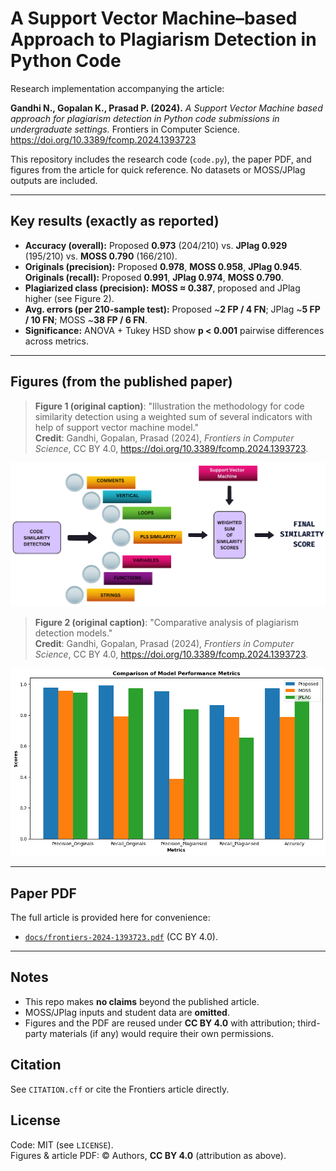 # A Support Vector Machine–based Approach to Plagiarism Detection in Python Code

Research implementation accompanying the article:

**Gandhi N., Gopalan K., Prasad P. (2024).** *A Support Vector Machine based approach for plagiarism detection in Python code submissions in undergraduate settings.* Frontiers in Computer Science. https://doi.org/10.3389/fcomp.2024.1393723

This repository includes the research code (`code.py`), the paper PDF, and figures from the article for quick reference. No datasets or MOSS/JPlag outputs are included.

---

## Key results (exactly as reported)
- **Accuracy (overall):** Proposed **0.973** (204/210) vs. **JPlag 0.929** (195/210) vs. **MOSS 0.790** (166/210).
- **Originals (precision):** Proposed **0.978**, **MOSS 0.958**, **JPlag 0.945**. **Originals (recall):** Proposed **0.991**, **JPlag 0.974**, **MOSS 0.790**.
- **Plagiarized class (precision):** **MOSS ≈ 0.387**, proposed and JPlag higher (see Figure 2).
- **Avg. errors (per 210-sample test):** Proposed ~**2 FP / 4 FN**; JPlag ~**5 FP / 10 FN**; MOSS ~**38 FP / 6 FN**.
- **Significance:** ANOVA + Tukey HSD show **p < 0.001** pairwise differences across metrics.

---

## Figures (from the published paper)

> **Figure 1 (original caption)**: "Illustration the methodology for code similarity detection using a weighted sum of several indicators with help of support vector machine model."  
> **Credit**: Gandhi, Gopalan, Prasad (2024), *Frontiers in Computer Science*, CC BY 4.0, https://doi.org/10.3389/fcomp.2024.1393723.

![Figure 1 — methodology](assets/fig1_methodology.png)

> **Figure 2 (original caption)**: "Comparative analysis of plagiarism detection models."  
> **Credit**: Gandhi, Gopalan, Prasad (2024), *Frontiers in Computer Science*, CC BY 4.0, https://doi.org/10.3389/fcomp.2024.1393723.

![Figure 2 — comparative analysis](assets/fig2_comparative_analysis.png)

---

## Paper PDF
The full article is provided here for convenience:
- [`docs/frontiers-2024-1393723.pdf`](docs/frontiers-2024-1393723.pdf) (CC BY 4.0).

---

## Notes
- This repo makes **no claims** beyond the published article.
- MOSS/JPlag inputs and student data are **omitted**.
- Figures and the PDF are reused under **CC BY 4.0** with attribution; third-party materials (if any) would require their own permissions.

## Citation
See `CITATION.cff` or cite the Frontiers article directly.

## License
Code: MIT (see `LICENSE`).  
Figures & article PDF: © Authors, **CC BY 4.0** (attribution as above).
